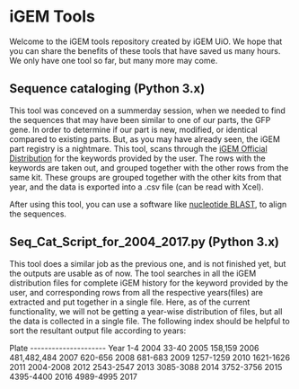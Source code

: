 # iGEM Tools
Welcome to the iGEM tools repository created by iGEM UiO. We hope that you can share the benefits of these tools that have saved us many hours. We only have one tool so far, but many more may come.

## Sequence cataloging (Python 3.x)
This tool was conceved on a summerday session, when we needed to find the sequences that may have been similar to one of our parts, the GFP gene. In order to determine if our part is new, modified, or identical compared to existing parts.
But, as you may have already seen, the iGEM part registry is a nightmare. This tool, scans through the [iGEM Official Distribution](http://parts.igem.org/assembly/libraries.cgi) for the keywords provided by the user.
The rows with the keywords are taken out, and grouped together with the other rows from the same kit. These groups are grouped together with the other kits from that year, and the data is exported into a .csv file (can be read with Xcel).


After using this tool, you can use a software like [nucleotide BLAST](blast.ncbi.nlm.nih.gov/Blast.cgi), to align the sequences.


## Seq_Cat_Script_for_2004_2017.py (Python 3.x)
This tool does a similar job as the previous one, and is not finished yet, but the outputs are usable as of now.
The tool searches in all the iGEM distribution files for complete iGEM history for the keyword provided by the user, and corresponding rows from all the respective years(files) are extracted and put together in a single file. Here, as of the current functionality, we will not be getting a year-wise distribution of files, but all the data is collected in a single file.
The following index should be helpful to sort the resultant output file according to years:

Plate ---------------------   Year
1-4                           2004
33-40                         2005
158,159                       2006
481,482,484                   2007
620-656                       2008
681-683                       2009
1257-1259                     2010
1621-1626                     2011
2004-2008                     2012
2543-2547                     2013
3085-3088                     2014
3752-3756                     2015
4395-4400                     2016
4989-4995                     2017
